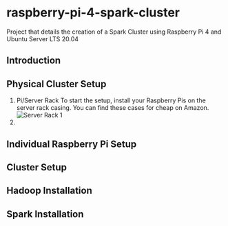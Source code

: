 # raspberry-pi-4-spark-cluster
Project that details the creation of a Spark Cluster using Raspberry Pi 4 and Ubuntu Server LTS 20.04

## Introduction

## Physical Cluster Setup
1. Pi/Server Rack
To start the setup, install your Raspberry Pis on the server rack casing. You can find these cases for cheap on Amazon.
![Server Rack 1](./assets/physical_1.jpg)
2. 

## Individual Raspberry Pi Setup

## Cluster Setup

## Hadoop Installation

## Spark Installation
